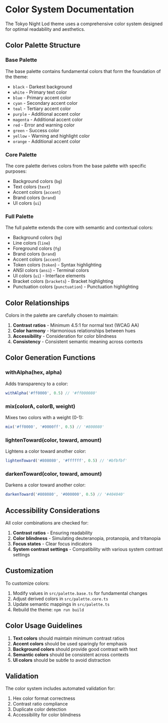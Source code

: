 # Color System Documentation

The Tokyo Night Lod theme uses a comprehensive color system designed for optimal readability and aesthetics.

## Color Palette Structure

### Base Palette

The base palette contains fundamental colors that form the foundation of the theme:

- `black` - Darkest background
- `white` - Primary text color
- `blue` - Primary accent color
- `cyan` - Secondary accent color
- `teal` - Tertiary accent color
- `purple` - Additional accent color
- `magenta` - Additional accent color
- `red` - Error and warning color
- `green` - Success color
- `yellow` - Warning and highlight color
- `orange` - Additional accent color

### Core Palette

The core palette derives colors from the base palette with specific purposes:

- Background colors (`bg`)
- Text colors (`text`)
- Accent colors (`accent`)
- Brand colors (`brand`)
- UI colors (`ui`)

### Full Palette

The full palette extends the core with semantic and contextual colors:

- Background colors (`bg`)
- Line colors (`line`)
- Foreground colors (`fg`)
- Brand colors (`brand`)
- Accent colors (`accent`)
- Token colors (`token`) - Syntax highlighting
- ANSI colors (`ansi`) - Terminal colors
- UI colors (`ui`) - Interface elements
- Bracket colors (`brackets`) - Bracket highlighting
- Punctuation colors (`punctuation`) - Punctuation highlighting

## Color Relationships

Colors in the palette are carefully chosen to maintain:

1. **Contrast ratios** - Minimum 4.5:1 for normal text (WCAG AA)
2. **Color harmony** - Harmonious relationships between hues
3. **Accessibility** - Consideration for color blindness
4. **Consistency** - Consistent semantic meaning across contexts

## Color Generation Functions

### withAlpha(hex, alpha)

Adds transparency to a color:

```typescript
withAlpha('#ff0000', 0.5) // '#ff000080'
```

### mix(colorA, colorB, weight)

Mixes two colors with a weight (0-1):

```typescript
mix('#ff0000', '#0000ff', 0.5) // '#800080'
```

### lightenToward(color, toward, amount)

Lightens a color toward another color:

```typescript
lightenToward('#808080', '#ffffff', 0.5) // '#bfbfbf'
```

### darkenToward(color, toward, amount)

Darkens a color toward another color:

```typescript
darkenToward('#808080', '#000000', 0.5) // '#404040'
```

## Accessibility Considerations

All color combinations are checked for:

1. **Contrast ratios** - Ensuring readability
2. **Color blindness** - Simulating deuteranopia, protanopia, and tritanopia
3. **Focus states** - Clear focus indicators
4. **System contrast settings** - Compatibility with various system contrast settings

## Customization

To customize colors:

1. Modify values in `src/palette.base.ts` for fundamental changes
2. Adjust derived colors in `src/palette.core.ts`
3. Update semantic mappings in `src/palette.ts`
4. Rebuild the theme: `npm run build`

## Color Usage Guidelines

1. **Text colors** should maintain minimum contrast ratios
2. **Accent colors** should be used sparingly for emphasis
3. **Background colors** should provide good contrast with text
4. **Semantic colors** should be consistent across contexts
5. **UI colors** should be subtle to avoid distraction

## Validation

The color system includes automated validation for:

1. Hex color format correctness
2. Contrast ratio compliance
3. Duplicate color detection
4. Accessibility for color blindness
